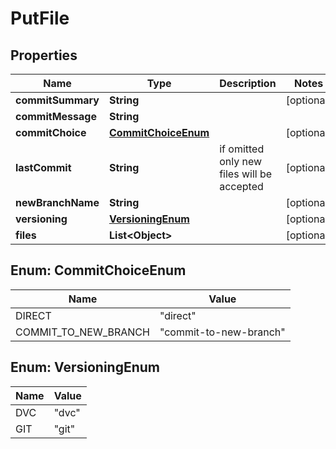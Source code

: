 # PutFile

## Properties
Name | Type | Description | Notes
------------ | ------------- | ------------- | -------------
**commitSummary** | **String** |  |  [optional]
**commitMessage** | **String** |  | 
**commitChoice** | [**CommitChoiceEnum**](#CommitChoiceEnum) |  |  [optional]
**lastCommit** | **String** | if omitted only new files will be accepted |  [optional]
**newBranchName** | **String** |  |  [optional]
**versioning** | [**VersioningEnum**](#VersioningEnum) |  |  [optional]
**files** | **List&lt;Object&gt;** |  |  [optional]

<a name="CommitChoiceEnum"></a>
## Enum: CommitChoiceEnum
Name | Value
---- | -----
DIRECT | &quot;direct&quot;
COMMIT_TO_NEW_BRANCH | &quot;commit-to-new-branch&quot;

<a name="VersioningEnum"></a>
## Enum: VersioningEnum
Name | Value
---- | -----
DVC | &quot;dvc&quot;
GIT | &quot;git&quot;
